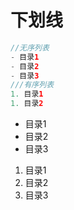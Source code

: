 # 下划线
```java
//无序列表
- 目录1
- 目录2
- 目录3
///有序列表
1. 目录1
1. 目录2
```

- 目录1
- 目录2
- 目录3


1. 目录1
1. 目录2
1. 目录3


